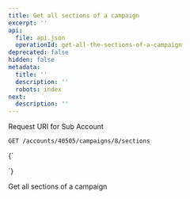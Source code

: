 ```yaml
---
title: Get all sections of a campaign
excerpt: ''
api:
  file: api.json
  operationId: get-all-the-sections-of-a-campaign
deprecated: false
hidden: false
metadata:
  title: ''
  description: ''
  robots: index
next:
  description: ''
---
```

Request URI for Sub Account

```
GET /accounts/40505/campaigns/8/sections
```

<HTMLBlock>{`
<div></div>

<style></style>
`}</HTMLBlock>

Get all sections of a campaign